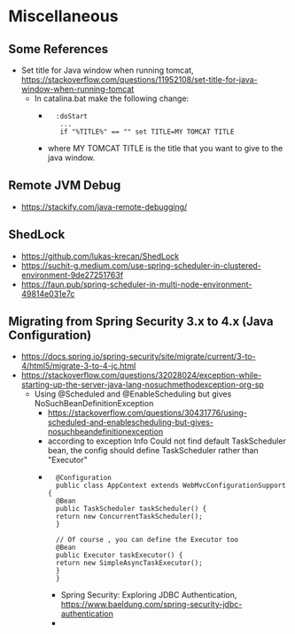 # Miscellaneous

## Some References
 - Set title for Java window when running tomcat, https://stackoverflow.com/questions/11952108/set-title-for-java-window-when-running-tomcat
   - In catalina.bat make the following change:
     - ```
         :doStart
          ...
          if "%TITLE%" == "" set TITLE=MY TOMCAT TITLE
       ```
     - where MY TOMCAT TITLE is the title that you want to give to the java window.

## Remote JVM Debug
 - https://stackify.com/java-remote-debugging/


## ShedLock
 - https://github.com/lukas-krecan/ShedLock
 - https://suchit-g.medium.com/use-spring-scheduler-in-clustered-environment-9de27251763f
 - https://faun.pub/spring-scheduler-in-multi-node-environment-49814e031e7c

## Migrating from Spring Security 3.x to 4.x (Java Configuration)
 - https://docs.spring.io/spring-security/site/migrate/current/3-to-4/html5/migrate-3-to-4-jc.html
 - https://stackoverflow.com/questions/32028024/exception-while-starting-up-the-server-java-lang-nosuchmethodexception-org-sp
   - Using @Scheduled and @EnableScheduling but gives NoSuchBeanDefinitionException
     - https://stackoverflow.com/questions/30431776/using-scheduled-and-enablescheduling-but-gives-nosuchbeandefinitionexception
     - according to exception Info Could not find default TaskScheduler bean, the config should define TaskScheduler rather than "Executor"
     - ```
         @Configuration
         public class AppContext extends WebMvcConfigurationSupport {
         @Bean
         public TaskScheduler taskScheduler() {
         return new ConcurrentTaskScheduler();
         }
    
         // Of course , you can define the Executor too
         @Bean
         public Executor taskExecutor() {
         return new SimpleAsyncTaskExecutor();
         }
         }
         ```
       - Spring Security: Exploring JDBC Authentication, https://www.baeldung.com/spring-security-jdbc-authentication
       - 